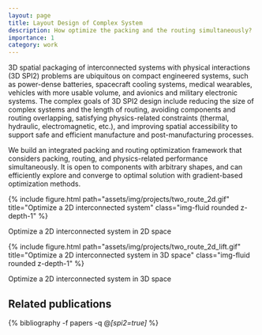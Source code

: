 ```yaml
---
layout: page
title: Layout Design of Complex System
description: How optimize the packing and the routing simultaneously? 
importance: 1
category: work
---
```

3D spatial packaging of interconnected systems with physical interactions (3D SPI2) problems are ubiquitous on compact engineered systems, such as power-dense batteries, spacecraft cooling systems, medical wearables, vehicles with more usable volume, and avionics and military electronic systems.
The complex goals of 3D SPI2 design include reducing the size of complex systems and the length of routing, avoiding components and routing overlapping, satisfying physics-related constraints (thermal, hydraulic, electromagnetic, etc.), and improving spatial accessibility to support safe and efficient manufacture and post-manufacturing processes. 

We build an integrated packing and routing optimization framework that considers packing, routing, and physics-related performance simultaneously. It is open to components with arbitrary shapes, and
can efficiently explore and converge to optimal solution with gradient-based optimization methods.

<div class="row justify-content-center align-content-center">
    <div class="col-md-12 mt-3 mt-md-0 text-center">
        {% include figure.html path="assets/img/projects/two_route_2d.gif" title="Optimize a 2D interconnected system" class="img-fluid rounded z-depth-1" %}
        <p>Optimize a 2D interconnected system in 2D space</p>
    </div>
</div>

<div class="row justify-content-center align-content-center">
    <div class="col-md-12 mt-3 mt-md-0 text-center">
        {% include figure.html path="assets/img/projects/two_route_2d_lift.gif" title="Optimize a 2D interconnected system in 3D space" class="img-fluid rounded z-depth-1" %}
        <p>Optimize a 2D interconnected system in 3D space</p>
    </div>
</div>


<div class="publications">
<h2>Related publications</h2>  
  
{% bibliography -f papers -q @*[spi2=true]* %}
</div>
